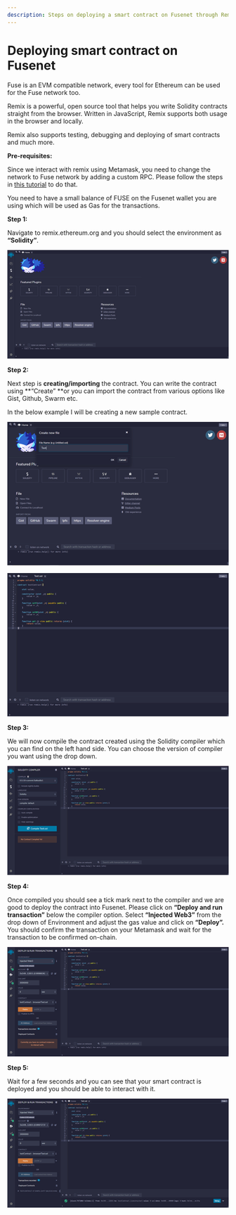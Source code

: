 ```yaml
---
description: Steps on deploying a smart contract on Fusenet through Remix.
---
```


# Deploying smart contract on Fusenet

Fuse is an EVM compatible network, every tool for Ethereum can be used for the Fuse network too.

Remix is a powerful, open source tool that helps you write Solidity contracts straight from the browser. Written in JavaScript, Remix supports both usage in the browser and locally.

Remix also supports testing, debugging and deploying of smart contracts and much more.

 **Pre-requisites:**

Since we interact with remix using Metamask, you need to change the network to Fuse network by adding a custom RPC. Please follow the steps in [this tutorial](https://docs.fuse.io/the-fuse-studio/getting-started/how-to-add-fuse-to-your-metamask) to do that.

You need to have a small balance of FUSE on the Fusenet wallet you are using which will be used as Gas for the transactions.

 **Step 1:**

Navigate to remix.ethereum.org and you should select the environment as **“Solidity”**.

![](<../../.gitbook/assets/0 (8).png>)

**Step 2:**

Next step is **creating/importing** the contract. You can write the contract using **“Create” **or you can import the contract from various options like Gist, Github, Swarm etc.

In the below example I will be creating a new sample contract.

![](<../../.gitbook/assets/1 (11).png>)

![](<../../.gitbook/assets/2 (11).png>)

 **Step 3:**

We will now compile the contract created using the Solidity compiler which you can find on the left hand side. You can choose the version of compiler you want using the drop down.

![](<../../.gitbook/assets/3 (10).png>)

**Step 4:**

Once compiled you should see a tick mark next to the compiler and we are good to deploy the contract into Fusenet. Please click on **“Deploy and run transaction”** below the compiler option. Select **“Injected Web3”** from the drop down of Environment and adjust the gas value and click on **“Deploy”.** You should confirm the transaction on your Metamask and wait for the transaction to be confirmed on-chain.

![](<../../.gitbook/assets/4 (10).png>)

 **Step 5:**

Wait for a few seconds and you can see that your smart contract is deployed and you should be able to interact with it.

![](<../../.gitbook/assets/5 (7).png>)
